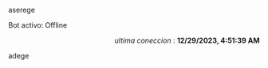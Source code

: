 aserege

<p>Bot activo: Offline</p>
<p align="right"><i>ultima coneccion</i> : <b>12/29/2023, 4:51:39 AM</b></p>

 adege
